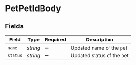 # PetPetIdBody


## Fields

| Field                     | Type                      | Required                  | Description               |
| ------------------------- | ------------------------- | ------------------------- | ------------------------- |
| `name`                    | *string*                  | :heavy_minus_sign:        | Updated name of the pet   |
| `status`                  | *string*                  | :heavy_minus_sign:        | Updated status of the pet |